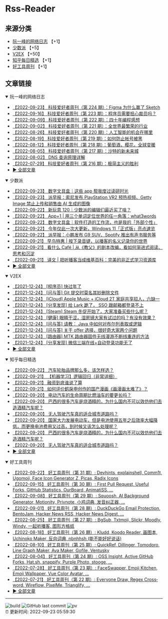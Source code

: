 # Rss-Reader

## 来源分类

* [阮一峰的网络日志](#阮一峰的网络日志) 【+1】
* [少数派](#少数派) 【+5】
* [V2EX](#V2EX) 【+50】
* [知乎每日精选](#知乎每日精选) 【+1】
* [好工具周刊](#好工具周刊) 【+1】

## 文章链接

<details open>
    <summary id="阮一峰的网络日志">
     阮一峰的网络日志
    </summary>


* [【2022-09-23】 科技爱好者周刊（第 224 期）：Figma 为什么赢了 Sketch](http://www.ruanyifeng.com/blog/2022/09/weekly-issue-224.html)
* [【2022-09-16】 科技爱好者周刊（第 223 期）：程序员需要担心裁员吗？](http://www.ruanyifeng.com/blog/2022/09/weekly-issue-223.html)
* [【2022-09-09】 科技爱好者周刊（第 222 期）：四十年编程感想](http://www.ruanyifeng.com/blog/2022/09/weekly-issue-222.html)
* [【2022-09-02】 科技爱好者周刊（第 221 期）：全世界最繁荣的行业](http://www.ruanyifeng.com/blog/2022/09/weekly-issue-221.html)
* [【2022-08-26】 科技爱好者周刊（第 220 期）：人工智能的机会在哪里](http://www.ruanyifeng.com/blog/2022/08/weekly-issue-220.html)
* [【2022-08-19】 科技爱好者周刊（第 219 期）：如何防止帐号被黑](http://www.ruanyifeng.com/blog/2022/08/weekly-issue-219.html)
* [【2022-08-12】 科技爱好者周刊（第 218 期）：葡萄酒，樱花，全球变暖](http://www.ruanyifeng.com/blog/2022/08/weekly-issue-218.html)
* [【2022-08-05】 科技爱好者周刊（第 217 期）：沙特的新未来城](http://www.ruanyifeng.com/blog/2022/08/weekly-issue-217.html)
* [【2022-08-02】 DNS 查询原理详解](http://www.ruanyifeng.com/blog/2022/08/dns-query.html)
* [【2022-07-29】 科技爱好者周刊（第 216 期）：极简主义的胜利](http://www.ruanyifeng.com/blog/2022/07/weekly-issue-216.html)
* [:arrow_forward: 全部文章](data/阮一峰的网络日志.md)
</details>

<details open>
    <summary id="少数派">
     少数派
    </summary>


* [【2022-09-23】 数字文具盒｜这些 app 帮我度过读研时光](https://sspai.com/post/75209)
* [【2022-09-23】 派早报：索尼发布 PlayStation VR2 预热视频、Getty Image 禁止上传和销售由 AI 生成的图像](https://sspai.com/post/75876)
* [【2022-09-22】 新玩意 120｜少数派的编辑们最近买了啥？](https://sspai.com/post/75867)
* [【2022-09-22】 App+1 | 用三个单词定位世界的任一角落：what3words](https://sspai.com/post/75865)
* [【2022-09-22】 数字文具盒｜软件打造的工作流，也是我的「外部个性」](https://sspai.com/post/75169)
* [【2022-09-22】 今年仅此一次大更新，Windows 11「正式版」亮点速览](https://sspai.com/post/75861)
* [【2022-09-22】 派早报：小鹏发布 G9 SUV、Spotify 推出有声书服务等](https://sspai.com/post/75859)
* [【2022-09-21】 早鸟特惠 | 按下录音键，以播客的名义记录你的世界](https://sspai.com/post/75849)
* [【2022-09-21】 看什么 Café | 从《教父》的剧本改编，看如何渐进式阅读、思考和沉淀](https://sspai.com/post/75646)
* [【2022-09-21】 译文 | 把听播客当成维基百科：完美的非正式学习资源库](https://sspai.com/post/75756)
* [:arrow_forward: 全部文章](data/少数派.md)
</details>

<details open>
    <summary id="V2EX">
     V2EX
    </summary>


* [【2021-12-24】 [程序员] 快过年了](https://www.v2ex.com/t/824201)
* [【2021-12-24】 [问与答] Git 提交时莫名其妙删除文件](https://www.v2ex.com/t/824200)
* [【2021-12-24】 [iCloud] Apple Music + iCloud 2T 家庭共享招人，六缺一](https://www.v2ex.com/t/824199)
* [【2021-12-24】 [分享发现] 给 Lark 跪了， SSO 跟邮箱都登录不上](https://www.v2ex.com/t/824198)
* [【2021-12-24】 [Steam] Steam 冬促开始了，大家准备买些什么呢？](https://www.v2ex.com/t/824197)
* [【2021-12-24】 [健康] 眼睛干涩，湿房镜大家有试过的吗？有没有效果？](https://www.v2ex.com/t/824196)
* [【2021-12-24】 [问与答] 请教： Java 中如何对布尔列表取或逻辑](https://www.v2ex.com/t/824194)
* [【2021-12-24】 [问与答] 关于 offer 选择，很好奇大家两个问题](https://www.v2ex.com/t/824192)
* [【2021-12-24】 [路由器] MTK 路由器固件无线漫游不断线重连的方法](https://www.v2ex.com/t/824191)
* [【2021-12-24】 [分享发现] 微信三端在线+自动登录功能无了](https://www.v2ex.com/t/824190)
* [:arrow_forward: 全部文章](data/V2EX.md)
</details>

<details open>
    <summary id="知乎每日精选">
     知乎每日精选
    </summary>


* [【2022-09-22】 汽车轮胎品牌那么多，该怎样选？](http://www.zhihu.com/question/338882903/answer/2684497936?utm_campaign=rss&utm_medium=rss&utm_source=rss&utm_content=title)
* [【2022-09-21】 【机器学习】逻辑回归（非常详细）](http://zhuanlan.zhihu.com/p/74874291?utm_campaign=rss&utm_medium=rss&utm_source=rss&utm_content=title)
* [【2022-09-21】 融资到底谁说了算](http://zhuanlan.zhihu.com/p/566481472?utm_campaign=rss&utm_medium=rss&utm_source=rss&utm_content=title)
* [【2022-09-21】 如何评价鹤戾申创作的国产漫画《画漫画太难了》？](http://www.zhihu.com/question/514831350/answer/2608048228?utm_campaign=rss&utm_medium=rss&utm_source=rss&utm_content=title)
* [【2022-09-20】 电动汽车的生命周期比燃油车的要更长吗？](http://www.zhihu.com/question/552123306/answer/2677356072?utm_campaign=rss&utm_medium=rss&utm_source=rss&utm_content=title)
* [【2022-09-20】 巴西的很多汽车是烧酒精的，为什么国内不可以效仿他们去造酒精汽车呢？](http://www.zhihu.com/question/294651406/answer/2675285214?utm_campaign=rss&utm_medium=rss&utm_source=rss&utm_content=title)
* [【2022-09-20】 无人驾驶汽车真的适合城市道路吗？](http://www.zhihu.com/question/384519954/answer/2675291404?utm_campaign=rss&utm_medium=rss&utm_source=rss&utm_content=title)
* [【2022-09-20】 国家大力发展电动车，但是电池使用五年之后效率大幅降低，而更换电池费用又过高，到时候又该怎么处理呢？](http://www.zhihu.com/question/300419422/answer/2670950233?utm_campaign=rss&utm_medium=rss&utm_source=rss&utm_content=title)
* [【2022-09-20】 巴西的很多汽车是烧酒精的，为什么国内不可以效仿他们去造酒精汽车呢？](http://www.zhihu.com/question/294651406/answer/2669237809?utm_campaign=rss&utm_medium=rss&utm_source=rss&utm_content=title)
* [【2022-09-20】 无人驾驶汽车真的适合城市道路吗？](http://www.zhihu.com/question/384519954/answer/2663706879?utm_campaign=rss&utm_medium=rss&utm_source=rss&utm_content=title)
* [:arrow_forward: 全部文章](data/知乎每日精选.md)
</details>

<details open>
    <summary id="好工具周刊">
     好工具周刊
    </summary>


* [【2022-09-22】 好工具周刊（第 31 期）: Devhints, explainshell, Comm1t, Ugomoji, Face Icon Generator Z, Picas, Radix Icons](https://bestxtools.zhubai.love/posts/2184646951055171584)
* [【2022-09-15】 好工具周刊（第 30 期）: First Pull Request, Useful Forks, GitHub Statistics, OurBoard, AnimatiSS, ...](https://bestxtools.zhubai.love/posts/2182124891627585536)
* [【2022-09-08】 好工具周刊（第 29 期）: Squoosh, AI Background Generator, Motionity, Privnote, 小鸡词典, 发音纠正器, ...](https://bestxtools.zhubai.love/posts/2179567147990081536)
* [【2022-09-01】 好工具周刊（第 28 期）: DuckDuckGo Email Protection, BentoJam, Hacker News RSS, Hacker News Digest, ...](https://bestxtools.zhubai.love/posts/2177023307428327424)
* [【2022-08-25】 好工具周刊（第 27 期）: BgSub, Txtmoji, Slickr, Moodly, Windy, 一起听播客, 图形方格纸](https://bestxtools.zhubai.love/posts/2174508953806163968)
* [【2022-08-18】 好工具周刊（第 26 期）: Kludd, Koodo Reader, 画图本, Uchinoko Maker, 反向词典, nbnhhsh (能不能好好说话)](https://bestxtools.zhubai.love/posts/2171964393314566144)
* [【2022-08-10】 好工具周刊（第 25 期）: QuickRef, Dillinger, Tomodoro, Line Graph Maker, Ava Maker, Gofile, Ventusky](https://bestxtools.zhubai.love/posts/2169191886840389632)
* [【2022-08-04】 好工具周刊（第 24 期）: OSS Insight, Active GitHub Forks, Hat.sh, snappify, Purple Photo, stooge, ...](https://bestxtools.zhubai.love/posts/2166817480273465344)
* [【2022-07-28】 好工具周刊（第 23 期）: FaceSwapper, Emoji Kitchen, Emoji Wallpaper, Vue Color Avatar, ...](https://bestxtools.zhubai.love/posts/2164322347946172416)
* [【2022-07-21】 好工具周刊（第 22 期）: Everyone Draw, Regex Cross­word, Wireflow, PixelMe, Trianglify, ...](https://bestxtools.zhubai.love/posts/2161764591545049088)
* [:arrow_forward: 全部文章](data/好工具周刊.md)
</details>


---

![build](https://github.com/LikaiLee/rss-reader/workflows/rss%20reader/badge.svg)
![GitHub last commit](https://img.shields.io/github/last-commit/likailee/rss-reader)
![pv](https://pageview.vercel.app/?github_user=likailee) <br>
:alarm_clock: 更新时间: 2022-09-23 05:59:30